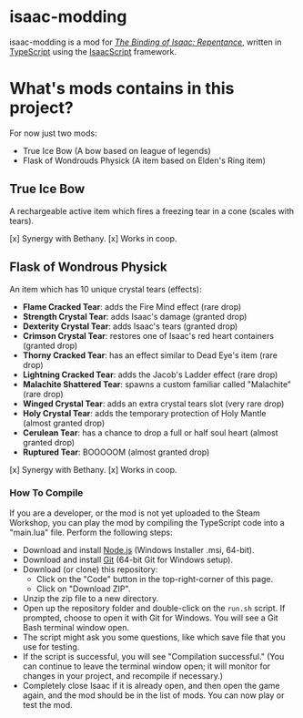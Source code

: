 # isaac-modding

isaac-modding is a mod for _[The Binding of Isaac: Repentance](https://store.steampowered.com/app/1426300/The_Binding_of_Isaac_Repentance/)_, written in [TypeScript](https://www.typescriptlang.org/) using the [IsaacScript](https://isaacscript.github.io/) framework.

# What's mods contains in this project?
For now just two mods:
- True Ice Bow (A bow based on league of legends)
- Flask of Wondrouds Physick (A item based on Elden's Ring item)

## True Ice Bow
A rechargeable active item which fires a freezing tear in a cone (scales with tears).

[x] Synergy with Bethany.
[x] Works in coop.

## Flask of Wondrous Physick
An item which has 10 unique crystal tears (effects):

- **Flame Cracked Tear**: adds the Fire Mind effect (rare drop)
- **Strength Crystal Tear**: adds Isaac's damage (granted drop)
- **Dexterity Crystal Tear**: adds Isaac's tears (granted drop)
- **Crimson Crystal Tear**: restores one of Isaac's red heart containers (granted drop)
- **Thorny Cracked Tear**: has an effect similar to Dead Eye's item (rare drop)
- **Lightning Cracked Tear**: adds the Jacob's Ladder effect (rare drop)
- **Malachite Shattered Tear**: spawns a custom familiar called "Malachite" (rare drop)
- **Winged Crystal Tear**: adds an extra crystal tears slot (very rare drop)
- **Holy Crystal Tear**: adds the temporary protection of Holy Mantle (almost granted drop)
- **Cerulean Tear**: has a chance to drop a full or half soul heart (almost granted drop)
- **Ruptured Tear**: BOOOOOM (almost granted drop)

[x] Synergy with Bethany.
[x] Works in coop.

### How To Compile

If you are a developer, or the mod is not yet uploaded to the Steam Workshop, you can play the mod by compiling the TypeScript code into a "main.lua" file. Perform the following steps:

- Download and install [Node.js](https://nodejs.org/en/download/) (Windows Installer .msi, 64-bit).
- Download and install [Git](https://git-scm.com/download/win) (64-bit Git for Windows setup).
- Download (or clone) this repository:
  - Click on the "Code" button in the top-right-corner of this page.
  - Click on "Download ZIP".
- Unzip the zip file to a new directory.
- Open up the repository folder and double-click on the `run.sh` script. If prompted, choose to open it with Git for Windows. You will see a Git Bash terminal window open.
- The script might ask you some questions, like which save file that you use for testing.
- If the script is successful, you will see "Compilation successful." (You can continue to leave the terminal window open; it will monitor for changes in your project, and recompile if necessary.)
- Completely close Isaac if it is already open, and then open the game again, and the mod should be in the list of mods. You can now play or test the mod.
